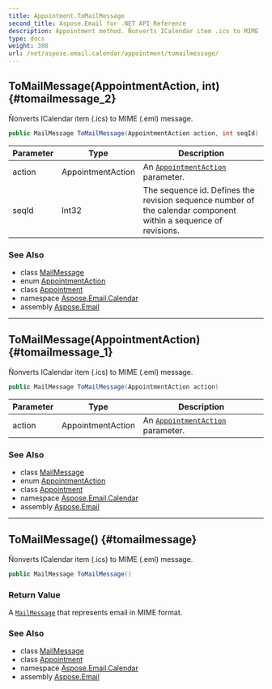 ```yaml
---
title: Appointment.ToMailMessage
second_title: Aspose.Email for .NET API Reference
description: Appointment method. Ñonverts ICalendar item .ics to MIME .eml message
type: docs
weight: 380
url: /net/aspose.email.calendar/appointment/tomailmessage/
---
```

## ToMailMessage(AppointmentAction, int) {#tomailmessage_2}

Ñonverts ICalendar item (.ics) to MIME (.eml) message.

```csharp
public MailMessage ToMailMessage(AppointmentAction action, int seqId)
```

| Parameter | Type | Description |
| --- | --- | --- |
| action | AppointmentAction | An [`AppointmentAction`](../../appointmentaction/) parameter. |
| seqId | Int32 | The sequence id. Defines the revision sequence number of the calendar component within a sequence of revisions. |

### See Also

* class [MailMessage](../../../aspose.email/mailmessage/)
* enum [AppointmentAction](../../appointmentaction/)
* class [Appointment](../)
* namespace [Aspose.Email.Calendar](../../appointment/)
* assembly [Aspose.Email](../../../)

---

## ToMailMessage(AppointmentAction) {#tomailmessage_1}

Ñonverts ICalendar item (.ics) to MIME (.eml) message.

```csharp
public MailMessage ToMailMessage(AppointmentAction action)
```

| Parameter | Type | Description |
| --- | --- | --- |
| action | AppointmentAction | An [`AppointmentAction`](../../appointmentaction/) parameter. |

### See Also

* class [MailMessage](../../../aspose.email/mailmessage/)
* enum [AppointmentAction](../../appointmentaction/)
* class [Appointment](../)
* namespace [Aspose.Email.Calendar](../../appointment/)
* assembly [Aspose.Email](../../../)

---

## ToMailMessage() {#tomailmessage}

Ñonverts ICalendar item (.ics) to MIME (.eml) message.

```csharp
public MailMessage ToMailMessage()
```

### Return Value

A [`MailMessage`](../../../aspose.email/mailmessage/) that represents email in MIME format.

### See Also

* class [MailMessage](../../../aspose.email/mailmessage/)
* class [Appointment](../)
* namespace [Aspose.Email.Calendar](../../appointment/)
* assembly [Aspose.Email](../../../)


